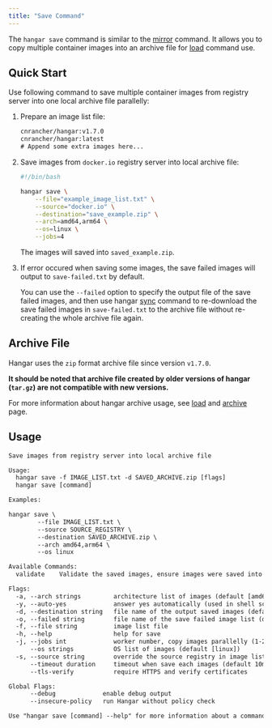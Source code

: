 ```yaml
---
title: "Save Command"
---
```


The `hangar save` command is similar to the [mirror](/docs/v1.7/mirror/mirror) command. It allows you to copy multiple container images into an archive file for [load](/docs/v1.7/load/load) command use.

## Quick Start

Use following command to save multiple container images from registry server into one local archive file parallelly:

1. Prepare an image list file:

    ```txt title="example_image_list.txt"
    cnrancher/hangar:v1.7.0
    cnrancher/hangar:latest
    # Append some extra images here...
    ```

2. Save images from `docker.io` registry server into local archive file:

    ```bash
    #!/bin/bash

    hangar save \
        --file="example_image_list.txt" \
        --source="docker.io" \
        --destination="save_example.zip" \
        --arch=amd64,arm64 \
        --os=linux \
        --jobs=4
    ```

    The images will saved into `saved_example.zip`.

3. If error occured when saving some images, the save failed images will output to `save-failed.txt` by default.

    You can use the `--failed` option to specify the output file of the save failed images, and then use hangar [sync](/docs/v1.7/sync/sync) command to re-download the save failed images in `save-failed.txt` to the archive file without re-creating the whole archive file again.

## Archive File

Hangar uses the `zip` format archive file since version `v1.7.0`.

**It should be noted that archive file created by older versions of hangar (`tar.gz`) are not compatible with new versions.**

For more information about hangar archive usage, see [load](/docs/v1.7/load/load) and [archive](/docs/v1.7/save/archive) page.

## Usage

```txt title="hangar save --help"
Save images from registry server into local archive file

Usage:
  hangar save -f IMAGE_LIST.txt -d SAVED_ARCHIVE.zip [flags]
  hangar save [command]

Examples:

hangar save \
        --file IMAGE_LIST.txt \
        --source SOURCE_REGISTRY \
        --destination SAVED_ARCHIVE.zip \
        --arch amd64,arm64 \
        --os linux

Available Commands:
  validate    Validate the saved images, ensure images were saved into archive file

Flags:
  -a, --arch strings         architecture list of images (default [amd64,arm64])
  -y, --auto-yes             answer yes automatically (used in shell script)
  -d, --destination string   file name of the output saved images (default "saved-images.zip")
  -o, --failed string        file name of the save failed image list (default "save-failed.txt")
  -f, --file string          image list file
  -h, --help                 help for save
  -j, --jobs int             worker number, copy images parallelly (1-20) (default 1)
      --os strings           OS list of images (default [linux])
  -s, --source string        override the source registry in image list
      --timeout duration     timeout when save each images (default 10m0s)
      --tls-verify           require HTTPS and verify certificates

Global Flags:
      --debug             enable debug output
      --insecure-policy   run Hangar without policy check

Use "hangar save [command] --help" for more information about a command.
```
